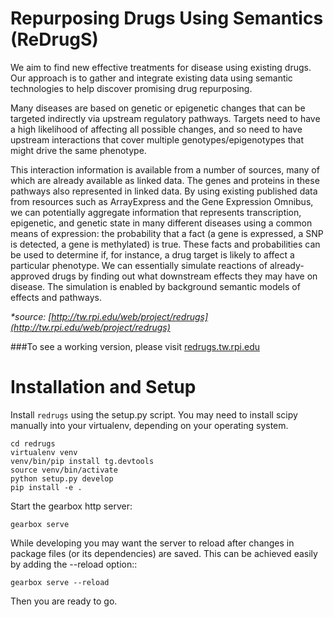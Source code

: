 # Repurposing Drugs Using Semantics (ReDrugS)
We aim to find new effective treatments for disease using existing drugs. Our approach is to gather and integrate existing data using semantic technologies to help discover promising drug repurposing.

Many diseases are based on genetic or epigenetic changes that can be targeted indirectly via upstream regulatory pathways. Targets need to have a high likelihood of affecting all possible changes, and so need to have upstream interactions that cover multiple genotypes/epigenotypes that might drive the same phenotype.

This interaction information is available from a number of sources, many of which are already available as linked data. The genes and proteins in these pathways also represented in linked data. By using existing published data from resources such as ArrayExpress and the Gene Expression Omnibus, we can potentially aggregate information that represents transcription, epigenetic, and genetic state in many different diseases using a common means of expression: the probability that a fact (a gene is expressed, a SNP is detected, a gene is methylated) is true. These facts and probabilities can be used to determine if, for instance, a drug target is likely to affect a particular phenotype. We can essentially simulate reactions of already-approved drugs by finding out what downstream effects they may have on disease. The simulation is enabled by background semantic models of effects and pathways.

_*source: [http://tw.rpi.edu/web/project/redrugs](http://tw.rpi.edu/web/project/redrugs)_

###To see a working version, please visit [redrugs.tw.rpi.edu](http://redrugs.tw.rpi.edu/)


Installation and Setup
======================

Install ``redrugs`` using the setup.py script. You may need to install scipy manually into your virtualenv, depending on your operating system.

```
cd redrugs
virtualenv venv
venv/bin/pip install tg.devtools
source venv/bin/activate
python setup.py develop
pip install -e .
```


Start the gearbox http server:

```
gearbox serve
```

While developing you may want the server to reload after changes in package files (or its dependencies) are saved. This can be achieved easily by adding the --reload option::

```
gearbox serve --reload 
```

Then you are ready to go.
